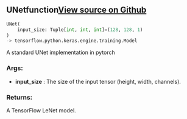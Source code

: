 ## UNet<span class="tag">function</span><a class="sourcelink" href=https://github.com/fastestimator/fastestimator/blob/r1.1/fastestimator/architecture/tensorflow/unet.py/#L23-L77>View source on Github</a>
```python
UNet(
	input_size: Tuple[int, int, int]=(128, 128, 1)
)
-> tensorflow.python.keras.engine.training.Model
```
A standard UNet implementation in pytorch


<h3>Args:</h3>

* **input_size** :  The size of the input tensor (height, width, channels).

<h3>Returns:</h3>
    A TensorFlow LeNet model.

